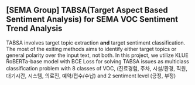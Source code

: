 ## [SEMA Group] TABSA(Target Aspect Based Sentiment Analysis) for SEMA VOC Sentiment Trend Analysis


    
TABSA involves target topic extraction **and** target sentiment classification. 
The most of the exiting methods aims to identify either target topics or general polarity over the input text, not both. In this project, we utilize KLUE RoBERTa-base model with BCE Loss for solving TABSA issues as multiclass classification problem 
    with 8 classes of VOC, (진료경험, 주차, 시설/환경, 직원, 대기시간, 시스템, 의료진, 예약/접수/수납)
    and 2 sentiment level (긍정, 부정)

